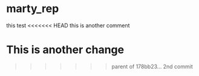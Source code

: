 # marty_rep
this test
<<<<<<< HEAD
this is another comment

This is another change
=======
>>>>>>> parent of 178bb23... 2nd commit
